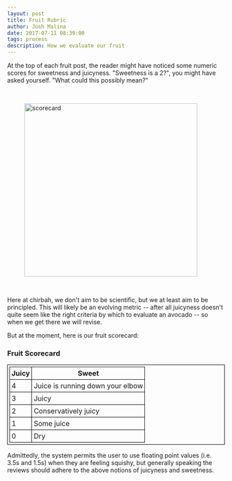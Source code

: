 ```yaml
---
layout: post
title: Fruit Rubric
author: Josh Malina
date: 2017-07-11 08:39:00
tags: process
description: How we evaluate our fruit
---
```


At the top of each fruit post, the reader might have noticed some numeric scores for sweetness and juicyness.
"Sweetness is a 2?", you might have asked yourself. "What could this possibly mean?"


<br>
<figure>
 <img style="width: 400px;" src="https://www.bisd303.org/cms/lib/WA01001636/Centricity/Domain/765/report%20card.gif" alt="scorecard"/>
</figure>
<br>

Here at chirbah, we don't aim to be scientific, but we at least aim to be principled. This will likely
 be an evolving metric -- after all juicyness doesn't quite seem like the right criteria by which to evaluate an
 avocado -- so when we get there we will revise.

 But at the moment, here is our fruit scorecard:

<h3>Fruit Scorecard</h3>

<style>
table{
    border-collapse: collapse;
    border-spacing: 0;
    border:1px solid black;
    padding: 4px;
}

th{
    border:1px solid #000000;
    padding: 4px;
}

td{
    border:1px solid #000000;
    padding: 4px;
}
</style>


|Juicy|Sweet|
|--- |--- |
|4|Juice is running down your elbow|--|
|3|Juicy|Extremely Sweet|
|2|Conservatively juicy|Sweet|
|1|Some juice|Faintly sweet|
|0|Dry|Not sweet|


Admittedly, the system permits the user to use floating point values (i.e. 3.5s and 1.5s) when they are feeling
squishy, but generally speaking the reviews should adhere to the above notions of juicyness and sweetness.

